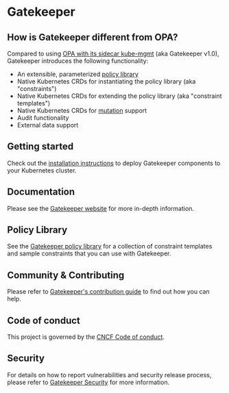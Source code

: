 # Gatekeeper

## How is Gatekeeper different from OPA?

Compared to using [OPA with its sidecar kube-mgmt](https://www.openpolicyagent.org/docs/kubernetes-admission-control.html) (aka Gatekeeper v1.0), Gatekeeper introduces the following functionality:

   * An extensible, parameterized [policy library](https://open-policy-agent.github.io/gatekeeper-library/website/)
   * Native Kubernetes CRDs for instantiating the policy library (aka "constraints")
   * Native Kubernetes CRDs for extending the policy library (aka "constraint templates")
   * Native Kubernetes CRDs for [mutation](https://open-policy-agent.github.io/gatekeeper/website/docs/mutation/) support
   * Audit functionality
   * External data support

## Getting started

Check out the [installation instructions](https://open-policy-agent.github.io/gatekeeper/website/docs/install) to deploy Gatekeeper components to your Kubernetes cluster.

## Documentation

Please see the [Gatekeeper website](https://open-policy-agent.github.io/gatekeeper/website/docs/howto) for more in-depth information.

## Policy Library

See the [Gatekeeper policy library](https://open-policy-agent.github.io/gatekeeper-library/website/) for a collection of constraint templates and sample constraints that you can use with Gatekeeper.

## Community & Contributing

Please refer to [Gatekeeper's contribution guide](https://open-policy-agent.github.io/gatekeeper/website/docs/help) to find out how you can help.

## Code of conduct

This project is governed by the [CNCF Code of conduct](https://github.com/cncf/foundation/blob/master/code-of-conduct.md).

## Security

For details on how to report vulnerabilities and security release process, please refer to [Gatekeeper Security](https://open-policy-agent.github.io/gatekeeper/website/docs/security) for more information.
